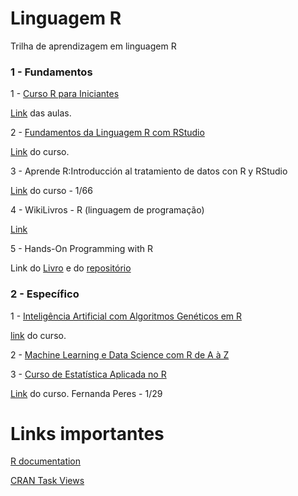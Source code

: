 # Linguagem R

Trilha de aprendizagem em linguagem R

### 1 - Fundamentos

1 - [Curso R para Iniciantes]()

[Link](https://www.youtube.com/playlist?list=PLyqOvdQmGdTQ5dE6hSD7ZGBu8bud70wYf) das aulas.

2 - [Fundamentos da Linguagem R com RStudio](https://github.com/renatogcruz/R/tree/main/Introducao_da_linguagem_R_com_RStudio)

[Link](https://www.udemy.com/course/fundamentos-da-linguagem-r-com-rstudio/) do curso.

3 - Aprende R:Introducción al tratamiento de datos con R y RStudio

[Link](https://www.youtube.com/playlist?list=PLnXFIHWLWQXFOIOdpAv2ioBHQuYgV7x2t) do curso - 1/66 

4 - WikiLivros - R (linguagem de programação)

[Link](https://pt.wikibooks.org/wiki/R_(linguagem_de_programa%C3%A7%C3%A3o))

5 - Hands-On Programming with R

Link do [Livro](https://rstudio-education.github.io/hopr/) e do [repositório](https://github.com/rstudio-education/hopr)

### 2 - Específico

1 - [Inteligência Artificial com Algoritmos Genéticos em R](https://github.com/renatogcruz/R/tree/main/Inteligenca_artificial_com_algoritmos_geneticos_em_R)

[link](https://www.udemy.com/course/inteligencia-artificial-com-algoritmos-geneticos/) do curso.

2 - [Machine Learning e Data Science com R de A à Z](https://www.udemy.com/course/machine-learning-e-data-science-com-r/)

3 - [Curso de Estatística Aplicada no R](https://github.com/renatogcruz/R/tree/main/Curso_estatistica_aplicada_no_R)

[Link](https://www.youtube.com/watch?v=WVogdSlk7gY&list=PLOw62cBQ5j9VE9X4cCCfFMjW_hhEAJUhU) do curso. Fernanda Peres - 1/29


# Links importantes

[R documentation](https://www.rdocumentation.org/)

[CRAN Task Views](https://cran.r-project.org/web/views/)
